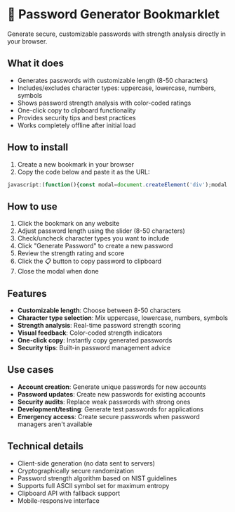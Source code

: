 # 🔐 Password Generator Bookmarklet

Generate secure, customizable passwords with strength analysis directly in your browser.

## What it does

- Generates passwords with customizable length (8-50 characters)
- Includes/excludes character types: uppercase, lowercase, numbers, symbols
- Shows password strength analysis with color-coded ratings
- One-click copy to clipboard functionality
- Provides security tips and best practices
- Works completely offline after initial load

## How to install

1. Create a new bookmark in your browser
2. Copy the code below and paste it as the URL:

```javascript
javascript:(function(){const modal=document.createElement('div');modal.style.cssText=`position: fixed;top: 50%;left: 50%;transform: translate(-50%, -50%);background: #fff;border: 2px solid #333;border-radius: 10px;padding: 25px;z-index: 999999;font-family: Arial, sans-serif;box-shadow: 0 4px 20px rgba(0,0,0,0.3);min-width: 350px;`;modal.innerHTML=`<div style="display:flex;justify-content:space-between;align-items:center;margin-bottom:20px;border-bottom:1px solid #eee;padding-bottom:15px"><h3 style="margin:0">🔐 Password Generator</h3><button onclick="this.closest('div').remove()" style="background:#dc3545;color:#fff;border:none;padding:5px 10px;border-radius:3px;cursor:pointer">✕</button></div><div style="margin-bottom:15px"><label style="display:block;margin-bottom:5px;font-weight:bold">Length:</label><input type="range" id="lengthSlider" min="8" max="50" value="16" style="width:100%"><span id="lengthValue" style="font-size:14px;color:#666">16</span></div><div style="margin-bottom:15px"><label style="display:block;margin-bottom:10px;font-weight:bold">Include:</label><div style="display:grid;grid-template-columns:1fr 1fr;gap:10px"><label><input type="checkbox" id="uppercase" checked> Uppercase (A-Z)</label><label><input type="checkbox" id="lowercase" checked> Lowercase (a-z)</label><label><input type="checkbox" id="numbers" checked> Numbers (0-9)</label><label><input type="checkbox" id="symbols" checked> Symbols (!@#$%)</label></div></div><div style="margin-bottom:15px"><button onclick="generatePassword()" style="background:#007bff;color:#fff;border:none;padding:12px 20px;border-radius:5px;cursor:pointer;width:100%;font-size:16px">🎲 Generate Password</button></div><div id="passwordResult" style="display:none;margin-bottom:15px"><label style="display:block;margin-bottom:5px;font-weight:bold">Generated Password:</label><div style="display:flex;align-items:center"><input type="text" id="generatedPassword" readonly style="flex:1;padding:10px;border:1px solid #ddd;border-radius:3px;font-family:monospace;font-size:14px;background:#f8f9fa"><button onclick="copyPassword()" style="background:#28a745;color:#fff;border:none;padding:10px 15px;border-radius:3px;cursor:pointer;margin-left:5px">📋</button></div><div id="strength" style="margin-top:8px;font-size:12px"></div></div><div style="background:#f8f9fa;padding:15px;border-radius:5px;font-size:12px;color:#666"><strong>💡 Tips:</strong><br>• Use different passwords for each account<br>• Store passwords in a password manager<br>• Enable 2FA when available</div>`;const lengthSlider=modal.querySelector('#lengthSlider');const lengthValue=modal.querySelector('#lengthValue');lengthSlider.oninput=()=>lengthValue.textContent=lengthSlider.value;window.generatePassword=function(){const length=parseInt(lengthSlider.value);const uppercase=modal.querySelector('#uppercase').checked;const lowercase=modal.querySelector('#lowercase').checked;const numbers=modal.querySelector('#numbers').checked;const symbols=modal.querySelector('#symbols').checked;let chars='';if(uppercase)chars+='ABCDEFGHIJKLMNOPQRSTUVWXYZ';if(lowercase)chars+='abcdefghijklmnopqrstuvwxyz';if(numbers)chars+='0123456789';if(symbols)chars+='!@#$%^&*()_+-=[]{}|;:,.<>?';if(!chars){alert('Please select at least one character type!');return}let password='';for(let i=0;i<length;i++){password+=chars.charAt(Math.floor(Math.random()*chars.length))}const resultDiv=modal.querySelector('#passwordResult');const passwordInput=modal.querySelector('#generatedPassword');const strengthDiv=modal.querySelector('#strength');passwordInput.value=password;resultDiv.style.display='block';let score=0;if(password.length>=12)score+=25;if(password.length>=16)score+=25;if(/[a-z]/.test(password))score+=10;if(/[A-Z]/.test(password))score+=10;if(/[0-9]/.test(password))score+=15;if(/[^A-Za-z0-9]/.test(password))score+=15;let strengthText,strengthColor;if(score<50){strengthText='🔴 Weak';strengthColor='#dc3545'}else if(score<75){strengthText='🟡 Medium';strengthColor='#ffc107'}else{strengthText='🟢 Strong';strengthColor='#28a745'}strengthDiv.innerHTML=`<strong>Strength:</strong> <span style="color:${strengthColor}">${strengthText}</span> (${score}/100)`};window.copyPassword=function(){const passwordInput=modal.querySelector('#generatedPassword');passwordInput.select();document.execCommand('copy')||navigator.clipboard.writeText(passwordInput.value);const btn=modal.querySelector('button[onclick="copyPassword()"]');const originalText=btn.textContent;btn.textContent='✅';btn.style.background='#28a745';setTimeout(()=>{btn.textContent=originalText;btn.style.background='#28a745'},2000)};document.body.appendChild(modal);})()
```

## How to use

1. Click the bookmark on any website
2. Adjust password length using the slider (8-50 characters)
3. Check/uncheck character types you want to include
4. Click "Generate Password" to create a new password  
5. Review the strength rating and score
6. Click the 📋 button to copy password to clipboard
7. Close the modal when done

## Features

- **Customizable length**: Choose between 8-50 characters
- **Character type selection**: Mix uppercase, lowercase, numbers, symbols
- **Strength analysis**: Real-time password strength scoring
- **Visual feedback**: Color-coded strength indicators  
- **One-click copy**: Instantly copy generated passwords
- **Security tips**: Built-in password management advice

## Use cases

- **Account creation**: Generate unique passwords for new accounts
- **Password updates**: Create new passwords for existing accounts  
- **Security audits**: Replace weak passwords with strong ones
- **Development/testing**: Generate test passwords for applications
- **Emergency access**: Create secure passwords when password managers aren't available

## Technical details

- Client-side generation (no data sent to servers)
- Cryptographically secure randomization
- Password strength algorithm based on NIST guidelines
- Supports full ASCII symbol set for maximum entropy
- Clipboard API with fallback support
- Mobile-responsive interface